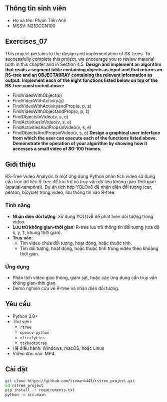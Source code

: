 ## Thông tin sinh viên
- Họ và tên: Phạm Tiến Anh
- MSSV: N21DCCN100

## Exercises_07
This project pertains to the design and implementation of RS-trees. To successfully complete this project, we encourage you to review material both in this chapter and in Section 4.5.
**Design and implement an algorithm that reads a segment table containing objects as input and that returns an RS-tree and an OBJECTARRAY containing the relevant information as output.**
**Implement each of the eight functions listed below on top of the RS-tree constructed above:**
- FindVideoWithObject(o)
- FindVideoWithActivity(a)
- FindVideoWithActivityandProp(a, p, z)
- FindVideoWithObjectandProp(o, p, z)
- FindObjectsInVideo(v, s, e)
- FindActivitiesInVideo(v, s, e)
- FindActivitiesAndPropsinVideo(v, s, e)
- FindObjectsAndPropsinVideo(v, s, e)
**Design a graphical user interface from which the user can execute each of the functions listed above.**
**Demonstrate the operation of your algorithm by showing how it accesses a small video of 80-100 frames.**
## Giới thiệu

RS-Tree Video Analysis là một ứng dụng Python phân tích video sử dụng cấu trúc dữ liệu R-tree để lưu trữ và truy vấn dữ liệu không gian-thời gian (spatial-temporal). Dự án tích hợp YOLOv8 để nhận diện đối tượng (car, person, bicycle) trong video, lưu thông tin vào R-tree.

### Tính năng
- **Nhận diện đối tượng**: Sử dụng YOLOv8 để phát hiện đối tượng trong video.
- **Lưu trữ không gian-thời gian**: R-tree lưu trữ thông tin đối tượng (tọa độ x, y, z, khung thời gian).
- **Truy vấn**:
  - Tìm video chứa đối tượng, hoạt động, hoặc thuộc tính.
  - Tìm đối tượng, hoạt động, hoặc thuộc tính trong video theo khoảng thời gian.
### Ứng dụng
- Phân tích video giao thông, giám sát, hoặc các ứng dụng cần truy vấn không gian-thời gian.
- Demo nghiên cứu về R-tree và nhận diện đối tượng.

## Yêu cầu

- Python 3.8+
- Thư viện:
  - `rtree`
  - `opencv-python`
  - `ultralytics`
  - `ttkbootstrap`
- Hệ điều hành: Windows, macOS, hoặc Linux
- Video đầu vào: MP4

## Cài đặt
   ```bash
   git clone https://github.com/tienanh443/rstree_project.git
   cd rstree_project
   pip install -r requirements.txt
   python -m src.main
